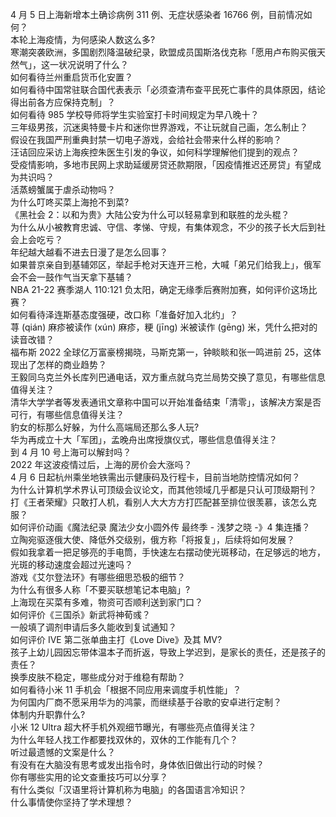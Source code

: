 4 月 5 日上海新增本土确诊病例 311 例、无症状感染者 16766 例，目前情况如何？  
本轮上海疫情，为何感染人数这么多?  
寒潮突袭欧洲，多国剧烈降温破纪录，欧盟成员国斯洛伐克称「愿用卢布购买俄天然气」，这一状况说明了什么？  
如何看待兰州重启货币化安置？  
如何看待中国常驻联合国代表表示「必须查清布查平民死亡事件的具体原因，结论得出前各方应保持克制」？  
如何看待 985 学校导师将学生实验室打卡时间规定为早八晚十？  
三年级男孩，沉迷奥特曼卡片和迷你世界游戏，不让玩就自己画，怎么制止？  
假设在我国严刑重典封禁一切电子游戏，会给社会带来什么样的影响？  
汪诘回应采访上海疾控朱医生引发的争议，如何科学理解他们提到的观点？  
受疫情影响，多地市民网上求助延缓房贷还款期限，「因疫情推迟还房贷」有望成为共识吗？  
活蒸螃蟹属于虐杀动物吗？  
为什么叮咚买菜上海抢不到菜?  
《黑社会 2：以和为贵》大陆公安为什么可以轻易拿到和联胜的龙头棍？  
为什么从小被教育忠诚、守信、孝悌、守规，有集体观念，不少的孩子长大后到社会上会吃亏？  
年纪越大越看不进去日漫了是怎么回事？  
如果普京亲自到基辅郊区，举起手枪对天连开三枪，大喊「弟兄们给我上」，俄军会不会一鼓作气当天拿下基辅？  
NBA 21-22 赛季湖人 110:121 负太阳，确定无缘季后赛附加赛，如何评价这场比赛？  
如何看待泽连斯基态度强硬，改口称「准备好加入北约」？  
荨 (qián) 麻疹被读作 (xún) 麻疹，粳 (jīng) 米被读作 (gēng) 米，凭什么把对的读音改错？  
福布斯 2022 全球亿万富豪榜揭晓，马斯克第一，钟睒睒和张一鸣进前 25，这体现出了怎样的商业趋势？  
王毅同乌克兰外长库列巴通电话，双方重点就乌克兰局势交换了意见，有哪些信息值得关注？  
清华大学学者等发表通讯文章称中国可以开始准备结束「清零」，该解决方案是否可行，有哪些信息值得关注？  
豹女的标那么好躲，为什么高端局还那么多人玩?  
华为再成立十大「军团」，孟晚舟出席授旗仪式，哪些信息值得关注？  
到 4 月 10 号上海可以解封吗？  
2022 年这波疫情过后，上海的房价会大涨吗？  
4 月 6 日起杭州乘坐地铁需出示健康码及行程卡，目前当地防控情况如何？  
为什么计算机学术界认可顶级会议论文，而其他领域几乎都是只认可顶级期刊？  
打《王者荣耀》只敢打人机，看别人大大方方打匹配甚至排位很羡慕，该怎么克服？  
如何评价动画《魔法纪录 魔法少女小圆外传 最终季 - 浅梦之晓 -》4 集连播？  
立陶宛驱逐俄大使、降低外交级别，俄方称「将报复」，后续将如何发展？  
假如我拿着一把足够亮的手电筒，手快速左右摆动使光斑移动，在足够远的地方，光斑的移动速度会超过光速吗？  
游戏《艾尔登法环》有哪些细思恐极的细节？  
为什么有很多人称「不要买联想笔记本电脑」?  
上海现在买菜有多难，物资可否顺利送到家门口？  
如何评价《三国杀》新武将神荀彧？  
一般填了调剂申请后多久能收到复试通知？  
如何评价 IVE 第二张单曲主打《Love Dive》及其 MV?  
孩子上幼儿园因忘带体温本子而折返，导致上学迟到，是家长的责任，还是孩子的责任？  
换季皮肤不稳定，哪些成分对于维稳有帮助？  
如何看待小米 11 手机会「根据不同应用来调度手机性能」？  
为何国内厂商不愿采用华为的鸿蒙，而继续基于谷歌的安卓进行定制？  
体制内升职靠什么?  
小米 12 Ultra 超大杯手机外观细节曝光，有哪些亮点值得关注？  
为什么年轻人找工作都要找双休的，双休的工作能有几个？  
听过最遗憾的文案是什么？  
有没有在大脑没有思考或发出指令时，身体依旧做出行动的时候？  
你有哪些实用的论文查重技巧可以分享？  
有什么类似「汉语里将计算机称为电脑」的各国语言冷知识？  
什么事情使你坚持了学术理想？  
